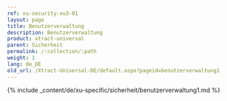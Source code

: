 ```yaml
---
ref: xu-security-xu3-01
layout: page
title: Benutzerverwaltung
description: Benutzerverwaltung
product: xtract-universal
parent: Sicherheit
permalink: /:collection/:path
weight: 1
lang: de_DE
old_url: /Xtract-Universal-DE/default.aspx?pageid=benutzerverwaltung1
---
```

{% include _content/de/xu-specific/sicherheit/benutzerverwaltung1.md %}


